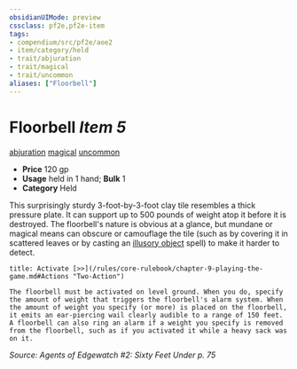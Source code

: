 ```yaml
---
obsidianUIMode: preview
cssclass: pf2e,pf2e-item
tags:
- compendium/src/pf2e/aoe2
- item/category/held
- trait/abjuration
- trait/magical
- trait/uncommon
aliases: ["Floorbell"]
---
```

# Floorbell *Item 5*  
[abjuration](/rules/traits/abjuration.md)  [magical](/rules/traits/magical.md)  [uncommon](/rules/traits/uncommon.md)  

- **Price** 120 gp
- **Usage** held in 1 hand; **Bulk** 1
- **Category** Held

This surprisingly sturdy 3-foot-by-3-foot clay tile resembles a thick pressure plate. It can support up to 500 pounds of weight atop it before it is destroyed. The floorbell's nature is obvious at a glance, but mundane or magical means can obscure or camouflage the tile (such as by covering it in scattered leaves or by casting an [illusory object](/compendium/spells/illusory-object.md) spell) to make it harder to detect.

```ad-embed-ability
title: Activate [>>](/rules/core-rulebook/chapter-9-playing-the-game.md#Actions "Two-Action")

The floorbell must be activated on level ground. When you do, specify the amount of weight that triggers the floorbell's alarm system. When the amount of weight you specify (or more) is placed on the floorbell, it emits an ear-piercing wail clearly audible to a range of 150 feet. A floorbell can also ring an alarm if a weight you specify is removed from the floorbell, such as if you activated it while a heavy sack was on it.
```

*Source: Agents of Edgewatch #2: Sixty Feet Under p. 75*